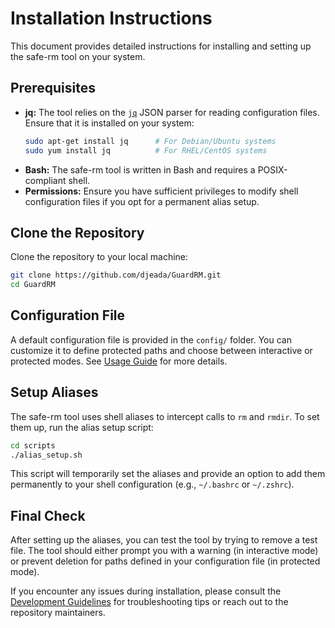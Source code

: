# Installation Instructions

This document provides detailed instructions for installing and setting up the safe-rm tool on your system.

## Prerequisites

- **jq:** The tool relies on the [`jq`](https://stedolan.github.io/jq/) JSON parser for reading configuration files. Ensure that it is installed on your system:
  ```bash
  sudo apt-get install jq      # For Debian/Ubuntu systems
  sudo yum install jq          # For RHEL/CentOS systems
  ```
- **Bash:** The safe-rm tool is written in Bash and requires a POSIX-compliant shell.
- **Permissions:** Ensure you have sufficient privileges to modify shell configuration files if you opt for a permanent alias setup.

## Clone the Repository

Clone the repository to your local machine:

```bash
git clone https://github.com/djeada/GuardRM.git
cd GuardRM
```

## Configuration File

A default configuration file is provided in the `config/` folder. You can customize it to define protected paths and choose between interactive or protected modes. See [Usage Guide](usage.md) for more details.

## Setup Aliases

The safe-rm tool uses shell aliases to intercept calls to `rm` and `rmdir`. To set them up, run the alias setup script:

```bash
cd scripts
./alias_setup.sh
```

This script will temporarily set the aliases and provide an option to add them permanently to your shell configuration (e.g., `~/.bashrc` or `~/.zshrc`).

## Final Check

After setting up the aliases, you can test the tool by trying to remove a test file. The tool should either prompt you with a warning (in interactive mode) or prevent deletion for paths defined in your configuration file (in protected mode).

If you encounter any issues during installation, please consult the [Development Guidelines](development.md) for troubleshooting tips or reach out to the repository maintainers.
